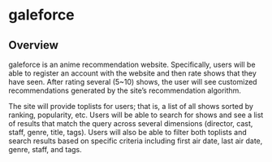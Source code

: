 <h1> galeforce</h1>

<h2>Overview</h2>
galeforce is an anime recommendation website. Specifically, users will be able to register an account with the website and then rate shows that they have seen. After rating several (5~10) shows, the user will see customized recommendations generated by the site’s recommendation algorithm. 

The site will provide toplists for users; that is, a list of all shows sorted by ranking, popularity, etc. Users will be able to search for shows and see a list of results that match the query across several dimensions (director, cast, staff, genre, title, tags). Users will also be able to filter both toplists and search results based on specific criteria including first air date, last air date, genre, staff, and tags.
